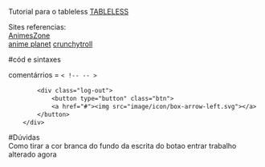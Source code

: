 Tutorial para o tableless [TABLELESS](https://www.devmedia.com.br/como-criar-um-layout-de-duas-colunas-com-html-e-css/37239)

Sites referencias:  
[AnimesZone](https://animeszone.net/)  
[anime planet](https://www.anime-planet.com/anime/watch-online/)
[crunchytroll](https://www.crunchyroll.com/pt-br)  

#cód e sintaxes  

comentárrios = ```< !-- -- >```  

            <div class="log-out">
                <button type="button" class="btn">
                <a href="#"><img src="image/icon/box-arrow-left.svg"></a>
            </button>
        </div>

#Dúvidas   
Como tirar a cor branca do fundo da escrita do botao entrar
trabalho alterado agora